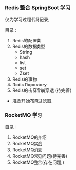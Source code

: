 ### Redis 整合 SpringBoot 学习
仅为学习过程代码记录;

目录 : 
1. Redis的配置类
2. Redis的数据类型
   * String
   * hash
   * list
   * set
   * Zset
3. Redis的事物 
4. Redis Repository
5. Redis的击穿雪崩穿透 (待完善)

* 准备开始布隆过滤器.


### RocketMQ 学习 
目录： 
1. RocketMQ的介绍
2. RocketMQ实战
3. RocketMQ消息
4. RocketMQ常见问题(待完善)
5. RocketMQ整合(存在问题;)